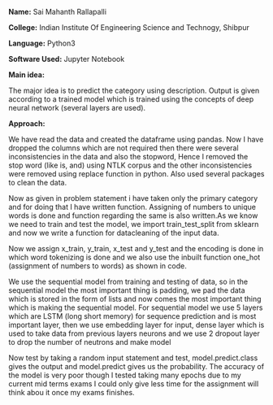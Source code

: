 **Name:** Sai Mahanth Rallapalli

**College:** Indian Institute Of Engineering Science and Technogy, Shibpur

**Language:** Python3

**Software Used:** Jupyter Notebook

**Main idea:**

The major idea is to predict the category using description. Output is given according to a trained model which
is trained using the concepts of deep neural network (several layers are used).

**Approach:**

We have read the data and created the dataframe using pandas. Now I have dropped the columns which are not required then there were several inconsistencies in the data and also the stopword, Hence I removed the stop word (like is, and) using NTLK corpus and the other inconsistencies were removed using replace function in python. Also used several packages to clean the data.

Now as given in problem statement i have taken only the primary category and for doing that I have written function. Assigning of numbers to unique words is done and function regarding the same is also written.As we know we need to train and test the model, we import train_test_split from sklearn and now we write a function for datacleaning of the input data.

Now we assign x_train, y_train, x_test and y_test and the encoding is done in which word tokenizing is done and we also use the inbuilt function one_hot (assignment of numbers to words) as shown in code.

We use the sequential model from training and testing of data, so in the sequential model the most important thing is padding, we pad the data which is stored in the form of lists and now comes the most important thing which is making the sequential model. For sequential model we use 5 layers which are LSTM (long short memory) for sequence prediction and is most important layer, then we use embedding layer for input, dense layer which is used to take data from previous layers neurons and we use 2 dropout layer to drop the number of neutrons and make model

Now test by taking a random input statement and test, model.predict.class gives the output and model.predict gives us the probability. The accuracy of the model is very poor though I tested taking many epochs due to my current mid terms exams I could only give less time for the assignment will think abou it once my exams finishes.
